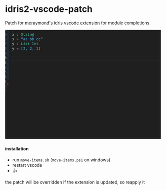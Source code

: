 # idris2-vscode-patch

Patch for [meraymond's idris vscode extension](https://github.com/meraymond2/idris-ide-client) for module completions.

![](_resources/idr.gif)

#### installation

- run `move-items.sh` (`move-items.ps1` on windows) 
- restart vscode
- 👍

the patch will be overridden if the extension is updated, so reapply it

